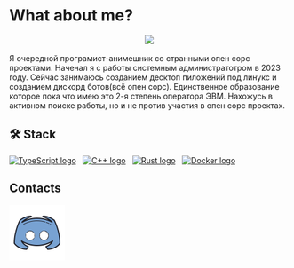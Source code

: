 # What about me?
<p align="center">
  <img width="500" src="https://github.com/Blucherx3/Blucherx3/blob/main/asetss/piano-piano-on-fire.gif">
</p>

Я очередной програмист-анимешник со странными опен сорс проектами. Наченал я с работы системным администратотром в 2023 году. Сейчас занимаюсь созданием десктоп пиложений под линукс и созданием дискорд ботов(всё опен сорс). Единственное образование которое пока что имею это 2-я степень оператора ЭВМ. Нахожусь в активном поиске работы, но и не против участия в опен сорс проектах.
## 🛠 Stack

<a name="learning-now"></a>

[<img src="https://img.shields.io/badge/TypeScript-282C34?logo=typescript&logoColor=3178C6" alt="TypeScript logo" title="TypeScript" height="30" />][tech_tools_anchor]
&nbsp;
[<img src="https://img.shields.io/badge/C%2B%2B-282C34?logo=cplusplus&logoColor=%2300599C" alt="C++ logo" title="Cplusplus" height="30" />][tech_tools_anchor]
&nbsp;
[<img src="https://img.shields.io/badge/Rust-282C34?logo=rust&logoColor=%23CC342D" alt="Rust logo" title="Rust is not a game..." height="30" />][tech_tools_anchor]
&nbsp;
[<img src="https://img.shields.io/badge/Docker-282C34?logo=docker&logoColor=%232496ED" alt="Docker logo" title="Docker" height="30" />][tech_tools_anchor]
&nbsp;


<a name="learning-next"></a>

## Contacts

[![Discord](asetss/discord.png)](https://discordapp.com/users/657872729126469642/)

[tech_tools_anchor]: #WhatAboutMe--

